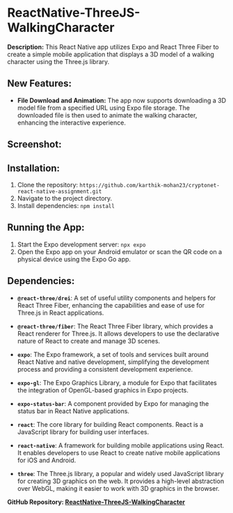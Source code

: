 # ReactNative-ThreeJS-WalkingCharacter

**Description:**
This React Native app utilizes Expo and React Three Fiber to create a simple mobile application that displays a 3D model of a walking character using the Three.js library.

## New Features:

- **File Download and Animation:**
  The app now supports downloading a 3D model file from a specified URL using Expo file storage. The downloaded file is then used to animate the walking character, enhancing the interactive experience.

## Screenshot:

## Installation:

1. Clone the repository: `https://github.com/karthik-mohan23/cryptonet-react-native-assignment.git`
2. Navigate to the project directory.
3. Install dependencies: `npm install`

## Running the App:

1. Start the Expo development server: `npx expo`
2. Open the Expo app on your Android emulator or scan the QR code on a physical device using the Expo Go app.

## Dependencies:

- **`@react-three/drei`**: A set of useful utility components and helpers for React Three Fiber, enhancing the capabilities and ease of use for Three.js in React applications.

- **`@react-three/fiber`**: The React Three Fiber library, which provides a React renderer for Three.js. It allows developers to use the declarative nature of React to create and manage 3D scenes.

- **`expo`**: The Expo framework, a set of tools and services built around React Native and native development, simplifying the development process and providing a consistent development experience.

- **`expo-gl`**: The Expo Graphics Library, a module for Expo that facilitates the integration of OpenGL-based graphics in Expo projects.

- **`expo-status-bar`**: A component provided by Expo for managing the status bar in React Native applications.

- **`react`**: The core library for building React components. React is a JavaScript library for building user interfaces.

- **`react-native`**: A framework for building mobile applications using React. It enables developers to use React to create native mobile applications for iOS and Android.

- **`three`**: The Three.js library, a popular and widely used JavaScript library for creating 3D graphics on the web. It provides a high-level abstraction over WebGL, making it easier to work with 3D graphics in the browser.

**GitHub Repository: [ReactNative-ThreeJS-WalkingCharacter](https://github.com/karthik-mohan23/cryptonet-react-native-assignment)**
